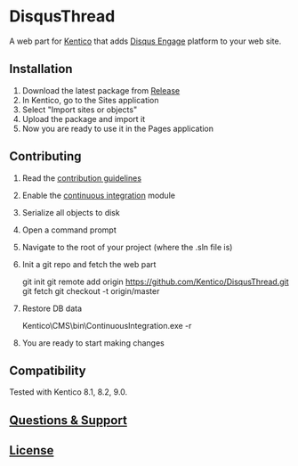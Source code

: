 # DisqusThread
A web part for [Kentico](https://www.kentico.com) that adds [Disqus Engage](https://disqus.com/) platform to your web site.

## Installation
 1. Download the latest package from [Release](https://github.com/Kentico/DisqusThread/releases)
 2. In Kentico, go to the Sites application
 3. Select "Import sites or objects"
 4. Upload the package and import it
 5. Now you are ready to use it in the Pages application
 
## Contributing
  1. Read the [contribution guidelines](https://github.com/Kentico/DisqusThread/blob/master/CONTRIBUTING.md)
  2. Enable the [continuous integration](https://docs.kentico.com/display/K9/Setting+up+continuous+integration) module
  3. Serialize all objects to disk
  4. Open a command prompt
  5. Navigate to the root of your project (where the .sln file is)
  6. Init a git repo and fetch the web part
  
        git init
        git remote add origin https://github.com/Kentico/DisqusThread.git
        git fetch
        git checkout -t origin/master

  7. Restore DB data
  
        Kentico\CMS\bin\ContinuousIntegration.exe -r

  8. You are ready to start making changes
  
## Compatibility
Tested with Kentico 8.1, 8.2, 9.0.

## [Questions & Support](https://github.com/Kentico/Home/blob/master/README.md)

## [License](https://github.com/Kentico/DisqusThread/blob/master/LICENSE.txt)
  
